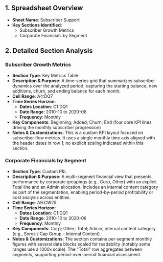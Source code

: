 ## 1. Spreadsheet Overview
- **Sheet Name**: Subscriber Support
- **Key Sections Identified**:
  - Subscriber Growth Metrics
  - Corporate Financials by Segment

## 2. Detailed Section Analysis

### Subscriber Growth Metrics
- **Section Type**: Key Metrics Table
- **Description & Purpose**: A time-series grid that summarizes subscriber dynamics over the analyzed period, capturing the starting balance, new additions, churn, and ending balance for each month.
- **Cell Range**: A4:DQ7
- **Time Series Horizon**:
  - **Dates Location**: C1:DQ1
  - **Date Range**: 2010-10 to 2020-08
  - **Frequency**: Monthly
- **Key Components**: Beginning; Added; Churn; End (four core KPI lines driving the monthly subscriber progression)
- **Notes & Customizations**: This is a custom KPI layout focused on subscriber flow metrics. It uses a single monthly time axis aligned with the header dates in row 1; no explicit scaling indicated within this section.

### Corporate Financials by Segment
- **Section Type**: Custom P&L
- **Description & Purpose**: A multi-segment financial view that presents performance by corporate groupings (e.g., Corp, Other) with an explicit Total line and an Admin allocation. Includes an internal content category as part of the segmentation, enabling period-by-period profitability or cost analysis across entities.
- **Cell Range**: A9:CW25
- **Time Series Horizon**:
  - **Dates Location**: C1:DQ1
  - **Date Range**: 2010-10 to 2020-08
  - **Frequency**: Monthly
- **Key Components**: Corp; Other; Total; Admin; internal content category (e.g., Soros / Cap Group - Internal Content)
- **Notes & Customizations**: The section contains per-segment monthly figures with several data blocks scaled for readability (notably some ranges use a 1000x scale). The "Total" row aggregates between segments, supporting period-over-period financial assessment.
